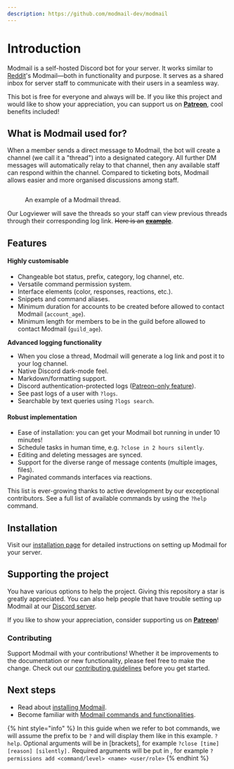 ```yaml
---
description: https://github.com/modmail-dev/modmail
---
```


# Introduction

Modmail is a self-hosted Discord bot for your server. It works similar to [Reddit](https://reddit.zendesk.com/hc/en-us/articles/210896606-What-is-Modmail-)'s Modmail—both in functionality and purpose. It serves as a shared inbox for server staff to communicate with their users in a seamless way.

This bot is free for everyone and always will be. If you like this project and would like to show your appreciation, you can support us on [**Patreon**](https://www.patreon.com/kyber), cool benefits included!

## What is Modmail used for?

When a member sends a direct message to Modmail, the bot will create a channel (we call it a "thread") into a designated category. All further DM messages will automatically relay to that channel, then any available staff can respond within the channel. Compared to ticketing bots, Modmail allows easier and more organised discussions among staff. &#x20;

<figure><img src="https://i.imgur.com/fru5Q07.png" alt=""><figcaption><p>An example of a Modmail thread.</p></figcaption></figure>

Our Logviewer will save the threads so your staff can view previous threads through their corresponding log link. ~~Here is an~~ [~~**example**~~](https://logs.modmail.dev/example).

## Features

#### **Highly customisable**

* Changeable bot status, prefix, category, log channel, etc.
* Versatile command permission system.
* Interface elements (color, responses, reactions, etc.).
* Snippets and command aliases.
* Minimum duration for accounts to be created before allowed to contact Modmail (`account_age`).
* Minimum length for members to be in the guild before allowed to contact Modmail (`guild_age`).

**Advanced logging functionality**

* When you close a thread, Modmail will generate a log link and post it to your log channel.
* Native Discord dark-mode feel.
* Markdown/formatting support.
* Discord authentication-protected logs ([Patreon-only feature](https://patreon.com/kyber)).
* See past logs of a user with `?logs`.
* Searchable by text queries using `?logs search`.

#### **Robust implementation**

* Ease of installation: you can get your Modmail bot running in under 10 minutes!
* Schedule tasks in human time, e.g. `?close in 2 hours silently`.
* Editing and deleting messages are synced.
* Support for the diverse range of message contents (multiple images, files).
* Paginated commands interfaces via reactions.

This list is ever-growing thanks to active development by our exceptional contributors. See a full list of available commands by using the `?help` command.

## Installation

Visit our [installation page](installation/) for detailed instructions on setting up Modmail for your server.

## Supporting the project

You have various options to help the project. Giving this repository a star is greatly appreciated. You can also help people that have trouble setting up Modmail at our [Discord server](https://discord.gg/etJNHCQ).&#x20;

If you like to show your appreciation, consider supporting us on [**Patreon**](https://www.patreon.com/kyber)!

### Contributing

Support Modmail with your contributions! Whether it be improvements to the documentation or new functionality, please feel free to make the change. Check out our [contributing guidelines](https://github.com/modmail-dev/modmail/blob/master/.github/CONTRIBUTING.md) before you get started.

## Next steps

* Read about [installing Modmail](installation/).
* Become familiar with [Modmail commands and functionalities](getting-started.md).


{% hint style="info" %} In this guide when we refer to bot commands, we will assume the prefix to be `?` and will display them like in this example. `?help`. Optional arguments will be in [brackets], for example `?close [time] [reason] [silently].` Required arguments will be put in <andled brackets>, for example `?permissions add <command/level> <name> <user/role>` {% endhint %}
